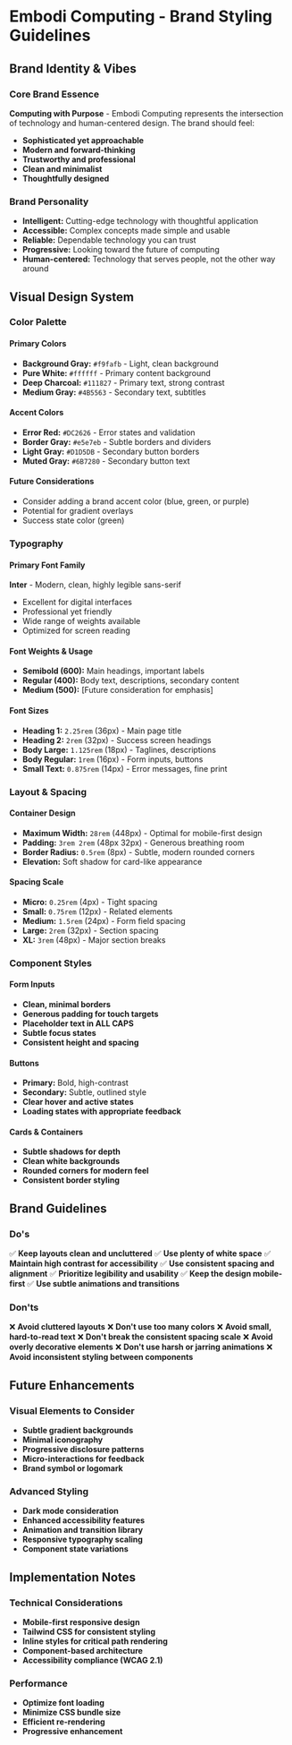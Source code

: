 # Embodi Computing - Brand Styling Guidelines

## Brand Identity & Vibes

### Core Brand Essence
**Computing with Purpose** - Embodi Computing represents the intersection of technology and human-centered design. The brand should feel:
- **Sophisticated yet approachable**
- **Modern and forward-thinking**
- **Trustworthy and professional**
- **Clean and minimalist**
- **Thoughtfully designed**

### Brand Personality
- **Intelligent:** Cutting-edge technology with thoughtful application
- **Accessible:** Complex concepts made simple and usable
- **Reliable:** Dependable technology you can trust
- **Progressive:** Looking toward the future of computing
- **Human-centered:** Technology that serves people, not the other way around

## Visual Design System

### Color Palette

#### Primary Colors
- **Background Gray:** `#f9fafb` - Light, clean background
- **Pure White:** `#ffffff` - Primary content background
- **Deep Charcoal:** `#111827` - Primary text, strong contrast
- **Medium Gray:** `#4B5563` - Secondary text, subtitles

#### Accent Colors
- **Error Red:** `#DC2626` - Error states and validation
- **Border Gray:** `#e5e7eb` - Subtle borders and dividers
- **Light Gray:** `#D1D5DB` - Secondary button borders
- **Muted Gray:** `#6B7280` - Secondary button text

#### Future Considerations
- Consider adding a brand accent color (blue, green, or purple)
- Potential for gradient overlays
- Success state color (green)

### Typography

#### Primary Font Family
**Inter** - Modern, clean, highly legible sans-serif
- Excellent for digital interfaces
- Professional yet friendly
- Wide range of weights available
- Optimized for screen reading

#### Font Weights & Usage
- **Semibold (600):** Main headings, important labels
- **Regular (400):** Body text, descriptions, secondary content
- **Medium (500):** [Future consideration for emphasis]

#### Font Sizes
- **Heading 1:** `2.25rem` (36px) - Main page title
- **Heading 2:** `2rem` (32px) - Success screen headings
- **Body Large:** `1.125rem` (18px) - Taglines, descriptions
- **Body Regular:** `1rem` (16px) - Form inputs, buttons
- **Small Text:** `0.875rem` (14px) - Error messages, fine print

### Layout & Spacing

#### Container Design
- **Maximum Width:** `28rem` (448px) - Optimal for mobile-first design
- **Padding:** `3rem 2rem` (48px 32px) - Generous breathing room
- **Border Radius:** `0.5rem` (8px) - Subtle, modern rounded corners
- **Elevation:** Soft shadow for card-like appearance

#### Spacing Scale
- **Micro:** `0.25rem` (4px) - Tight spacing
- **Small:** `0.75rem` (12px) - Related elements
- **Medium:** `1.5rem` (24px) - Form field spacing
- **Large:** `2rem` (32px) - Section spacing
- **XL:** `3rem` (48px) - Major section breaks

### Component Styles

#### Form Inputs
- **Clean, minimal borders**
- **Generous padding for touch targets**
- **Placeholder text in ALL CAPS**
- **Subtle focus states**
- **Consistent height and spacing**

#### Buttons
- **Primary:** Bold, high-contrast
- **Secondary:** Subtle, outlined style
- **Clear hover and active states**
- **Loading states with appropriate feedback**

#### Cards & Containers
- **Subtle shadows for depth**
- **Clean white backgrounds**
- **Rounded corners for modern feel**
- **Consistent border styling**

## Brand Guidelines

### Do's
✅ **Keep layouts clean and uncluttered**
✅ **Use plenty of white space**
✅ **Maintain high contrast for accessibility**
✅ **Use consistent spacing and alignment**
✅ **Prioritize legibility and usability**
✅ **Keep the design mobile-first**
✅ **Use subtle animations and transitions**

### Don'ts
❌ **Avoid cluttered layouts**
❌ **Don't use too many colors**
❌ **Avoid small, hard-to-read text**
❌ **Don't break the consistent spacing scale**
❌ **Avoid overly decorative elements**
❌ **Don't use harsh or jarring animations**
❌ **Avoid inconsistent styling between components**

## Future Enhancements

### Visual Elements to Consider
- **Subtle gradient backgrounds**
- **Minimal iconography**
- **Progressive disclosure patterns**
- **Micro-interactions for feedback**
- **Brand symbol or logomark**

### Advanced Styling
- **Dark mode consideration**
- **Enhanced accessibility features**
- **Animation and transition library**
- **Responsive typography scaling**
- **Component state variations**

## Implementation Notes

### Technical Considerations
- **Mobile-first responsive design**
- **Tailwind CSS for consistent styling**
- **Inline styles for critical path rendering**
- **Component-based architecture**
- **Accessibility compliance (WCAG 2.1)**

### Performance
- **Optimize font loading**
- **Minimize CSS bundle size**
- **Efficient re-rendering**
- **Progressive enhancement** 
